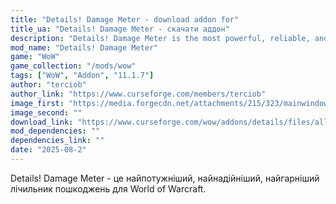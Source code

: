 ```yaml
---
title: "Details! Damage Meter - download addon for"
title_ua: "Details! Damage Meter - скачати аддон"
description: "Details! Damage Meter is the most powerful, reliable, and beautiful damage meter for World of Warcraft."
mod_name: "Details! Damage Meter"
game: "WoW"
game_collection: "/mods/wow"
tags: ["WoW", "Addon", "11.1.7"]
author: "terciob"
author_link: "https://www.curseforge.com/members/terciob"
image_first: "https://media.forgecdn.net/attachments/215/323/mainwindow.png"
image_second: ""
download_link: "https://www.curseforge.com/wow/addons/details/files/all?page=1&amp;pageSize=20"
mod_dependencies: ""
dependencies_link: ""
date: "2025-08-2"
---
```


Details! Damage Meter - це найпотужніший, найнадійніший, найгарніший лічильник пошкоджень для World of Warcraft.